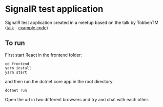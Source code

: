 # SignalR test application

SignalR test application created in a meetup based on the talk by TobbenTM ([talk](https://signalr.xn--nrd-yla.no/) - [example code](https://github.com/TobbenTM/signalR_starter))

## To run

First start React in the frontend folder:

```
cd frontend
yarn install
yarn start
```

and then run the dotnet core app in the root directory:

```
dotnet run
```

Open the url in two different browsers and try and chat with each other.
